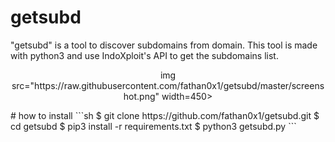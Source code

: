 # getsubd
"getsubd" is a tool to discover subdomains from domain. This tool is made with python3 and use IndoXploit's API to get the subdomains list.
<p align="center">
img src="https://raw.githubusercontent.com/fathan0x1/getsubd/master/screenshot.png" width=450>
</p>
# how to install
```sh
$ git clone https://github.com/fathan0x1/getsubd.git
$ cd getsubd
$ pip3 install -r requirements.txt
$ python3 getsubd.py
```
